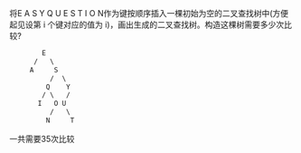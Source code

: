 将E A S Y Q U E S T I O N作为键按顺序插入一棵初始为空的二叉查找树中(方便起见设第 i 个键对应的值为 i)，画出生成的二叉查找树。构造这棵树需要多少次比较?

```txt
        E
      /   \
     A     S
          /  \
         Q    Y
        / \   /
       I   O U
          /   \
         N     T
```

一共需要35次比较

